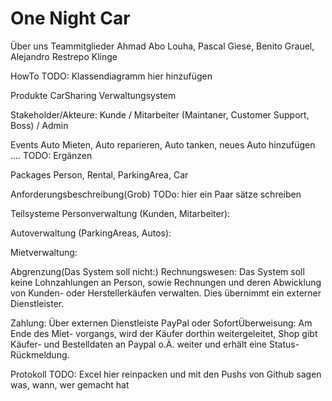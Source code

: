 # One Night Car

Über uns
Teammitglieder
Ahmad Abo Louha, Pascal Giese, Benito Grauel, Alejandro Restrepo Klinge

HowTo
TODO: Klassendiagramm hier hinzufügen

Produkte
CarSharing Verwaltungsystem

Stakeholder/Akteure:
Kunde / Mitarbeiter (Maintaner, Customer Support, Boss) / Admin

Events
Auto Mieten, Auto reparieren, Auto tanken, neues Auto hinzufügen ....
TODO: Ergänzen

Packages
Person, Rental, ParkingArea, Car

Anforderungsbeschreibung(Grob)
TODo: hier ein Paar sätze schreiben

Teilsysteme
Personverwaltung (Kunden, Mitarbeiter):

Autoverwaltung (ParkingAreas, Autos):

Mietverwaltung:

Abgrenzung(Das System soll nicht:)
Rechnungswesen: Das System soll keine Lohnzahlungen an Person, sowie Rechnungen und deren Abwicklung von Kunden- oder Herstellerkäufen verwalten. Dies übernimmt ein externer Dienstleister.

Zahlung: Über externen Dienstleiste PayPal oder SofortÜberweisung: Am Ende des Miet- vorgangs, wird der Käufer dorthin weitergeleitet, Shop gibt Käufer- und Bestelldaten an Paypal o.Ä. weiter und erhält eine Status-Rückmeldung.


Protokoll
TODO: Excel hier reinpacken und mit den Pushs von Github sagen was, wann, wer gemacht hat